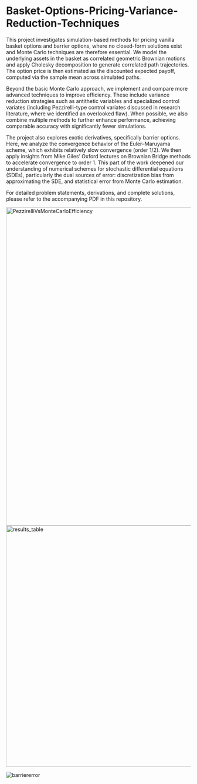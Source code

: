 # Basket-Options-Pricing-Variance-Reduction-Techniques
This project investigates simulation-based methods for pricing vanilla basket options and barrier options, where no closed-form solutions exist and Monte Carlo techniques are therefore essential. We model the underlying assets in the basket as correlated geometric Brownian motions and apply Cholesky decomposition to generate correlated path trajectories. The option price is then estimated as the discounted expected payoff, computed via the sample mean across simulated paths.

Beyond the basic Monte Carlo approach, we implement and compare more advanced techniques to improve efficiency. These include variance reduction strategies such as antithetic variables and specialized control variates (including Pezzirelli-type control variates discussed in research literature, where we identified an overlooked flaw). When possible, we also combine multiple methods to further enhance performance, achieving comparable accuracy with significantly fewer simulations.

The project also explores exotic derivatives, specifically barrier options. Here, we analyze the convergence behavior of the Euler–Maruyama scheme, which exhibits relatively slow convergence (order 1/2). We then apply insights from Mike Giles’ Oxford lectures on Brownian Bridge methods to accelerate convergence to order 1. This part of the work deepened our understanding of numerical schemes for stochastic differential equations (SDEs), particularly the dual sources of error: discretization bias from approximating the SDE, and statistical error from Monte Carlo estimation.

For detailed problem statements, derivations, and complete solutions, please refer to the accompanying PDF in this repository.

<img width="1687" height="865" alt="PezzirelliVsMonteCarloEfficiency" src="https://github.com/user-attachments/assets/d05e847b-9dff-4cee-9fa7-09f8d448d150" />
<img width="875" height="656" alt="results_table" src="https://github.com/user-attachments/assets/274e1f7b-2a55-4568-a979-c99f3f4020cd" />

![barriererror](https://github.com/user-attachments/assets/d85cb536-ca74-4afd-9d75-25a13dac6b31)
